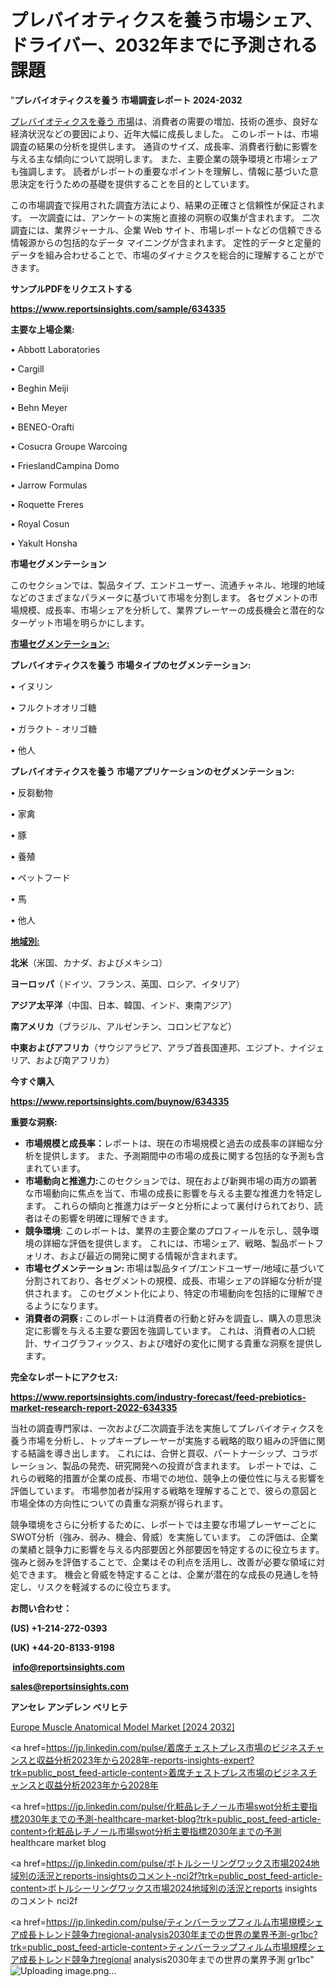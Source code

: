# プレバイオティクスを養う市場シェア、ドライバー、2032年までに予測される課題

"<strong>プレバイオティクスを養う 市場調査レポート 2024-2032</strong>

<a href=https://www.reportsinsights.com/sample/634335>プレバイオティクスを養う 市場</a>は、消費者の需要の増加、技術の進歩、良好な経済状況などの要因により、近年大幅に成長しました。 このレポートは、市場調査の結果の分析を提供します。 通貨のサイズ、成長率、消費者行動に影響を与える主な傾向について説明します。 また、主要企業の競争環境と市場シェアも強調します。 読者がレポートの重要なポイントを理解し、情報に基づいた意思決定を行うための基礎を提供することを目的としています。

この市場調査で採用された調査方法により、結果の正確さと信頼性が保証されます。 一次調査には、アンケートの実施と直接の洞察の収集が含まれます。 二次調査には、業界ジャーナル、企業 Web サイト、市場レポートなどの信頼できる情報源からの包括的なデータ マイニングが含まれます。 定性的データと定量的データを組み合わせることで、市場のダイナミクスを総合的に理解することができます。

<strong><b>サンプルPDFをリクエストする</b></strong>

<a href=https://www.reportsinsights.com/sample/634335><strong><u>https://www.reportsinsights.com/sample/634335</u></strong></a>

<strong>主要な上場企業:</strong>

• Abbott Laboratories 

• Cargill 

• Beghin Meiji 

• Behn Meyer 

• BENEO-Orafti 

• Cosucra Groupe Warcoing 

• FrieslandCampina Domo 

• Jarrow Formulas 

• Roquette Freres 

• Royal Cosun 

• Yakult Honsha

<strong>市場セグメンテーション</strong>

このセクションでは、製品タイプ、エンドユーザー、流通チャネル、地理的地域などのさまざまなパラメータに基づいて市場を分割します。 各セグメントの市場規模、成長率、市場シェアを分析して、業界プレーヤーの成長機会と潜在的なターゲット市場を明らかにします。

<strong><u>市場セグメンテーション</u></strong><strong><u>:</u></strong>

<strong>プレバイオティクスを養う 市場タイプのセグメンテーション:</strong>

• イヌリン

• フルクトオオリゴ糖

• ガラクト - オリゴ糖

• 他人

<strong>プレバイオティクスを養う 市場アプリケーションのセグメンテーション:</strong>

• 反芻動物

• 家禽

• 豚

• 養殖

• ペットフード

• 馬

• 他人

<strong><u>地域別</u></strong><strong><u>:</u></strong>

<strong>北米</strong>（米国、カナダ、およびメキシコ）

<strong>ヨーロッパ</strong>（ドイツ、フランス、英国、ロシア、イタリア）

<strong>アジア太平洋</strong>（中国、日本、韓国、インド、東南アジア）

<strong>南アメリカ</strong>（ブラジル、アルゼンチン、コロンビアなど）

<strong>中東およびアフリカ</strong>（サウジアラビア、アラブ首長国連邦、エジプト、ナイジェリア、および南アフリカ）

<strong>今すぐ購入</strong>

<a href=https://www.reportsinsights.com/buynow/634335><strong><u>https://www.reportsinsights.com/buynow/634335</u></strong></a>

<strong>重要な洞察:</strong>
<ul>
  <li><strong>市場規模と成長率：</strong>レポートは、現在の市場規模と過去の成長率の詳細な分析を提供します。 また、予測期間中の市場の成長に関する包括的な予測も含まれています。</li>
  <li><strong>市場動向と推進力:</strong>このセクションでは、現在および新興市場の両方の顕著な市場動向に焦点を当て、市場の成長に影響を与える主要な推進力を特定します。 これらの傾向と推進力はデータと分析によって裏付けられており、読者はその影響を明確に理解できます。</li>
  <li><strong>競争環境</strong>: このレポートは、業界の主要企業のプロフィールを示し、競争環境の詳細な評価を提供します。 これには、市場シェア、戦略、製品ポートフォリオ、および最近の開発に関する情報が含まれます。</li>
  <li><strong>市場セグメンテーション: </strong>市場は製品タイプ/エンドユーザー/地域に基づいて分割されており、各セグメントの規模、成長、市場シェアの詳細な分析が提供されます。 このセグメント化により、特定の市場動向を包括的に理解できるようになります。</li>
  <li><strong>消費者の洞察 : </strong>このレポートは消費者の行動と好みを調査し、購入の意思決定に影響を与える主要な要因を強調しています。 これは、消費者の人口統計、サイコグラフィックス、および嗜好の変化に関する貴重な洞察を提供します。</li>
</ul>
<strong>完全なレポートにアクセス:</strong>

<a href=https://www.reportsinsights.com/industry-forecast/feed-prebiotics-market-research-report-2022-634335><strong><u><b>https://www.reportsinsights.com/industry-forecast/feed-prebiotics-market-research-report-2022-634335</b></u></strong></a>

当社の調査専門家は、一次および二次調査手法を実施してプレバイオティクスを養う市場を分析し、トップキープレーヤーが実施する戦略的取り組みの評価に関する結論を導き出します。 これには、合併と買収、パートナーシップ、コラボレーション、製品の発売、研究開発への投資が含まれます。 レポートでは、これらの戦略的措置が企業の成長、市場での地位、競争上の優位性に与える影響を評価しています。 市場参加者が採用する戦略を理解することで、彼らの意図と市場全体の方向性についての貴重な洞察が得られます。

競争環境をさらに分析するために、レポートでは主要な市場プレーヤーごとにSWOT分析（強み、弱み、機会、脅威）を実施しています。 この評価は、企業の業績と競争力に影響を与える内部要因と外部要因を特定するのに役立ちます。 強みと弱みを評価することで、企業はその利点を活用し、改善が必要な領域に対処できます。 機会と脅威を特定することは、企業が潜在的な成長の見通しを特定し、リスクを軽減するのに役立ちます。

<strong>お問い合わせ：</strong>

<strong>(US) +1-214-272-0393</strong>

<strong>(UK) +44-20-8133-9198</strong>

<strong> </strong><a href=info@reportsinsights.com><strong><u>info@reportsinsights.com</u></strong></a>

<a href=sales@reportsinsights.com><strong><u>sales@reportsinsights.com</u></strong></a>

<strong>アンセレ アンデレン ベリヒテ</strong>

<a href=https://www.linkedin.com/pulse/europe-muscle-anatomical-model-markets-2024-comprehensive-kgpxf/>Europe Muscle Anatomical Model Market [2024 2032]</a>

<a href=https://jp.linkedin.com/pulse/着席チェストプレス市場のビジネスチャンスと収益分析2023年から2028年-reports-insights-expert?trk=public_post_feed-article-content>着席チェストプレス市場のビジネスチャンスと収益分析2023年から2028年</a>

<a href=https://jp.linkedin.com/pulse/化粧品レチノール市場swot分析主要指標2030年までの予測-healthcare-market-blog?trk=public_post_feed-article-content>化粧品レチノール市場swot分析主要指標2030年までの予測 healthcare market blog</a>

<a href=https://jp.linkedin.com/pulse/ボトルシーリングワックス市場2024地域別の活況とreports-insightsのコメント-nci2f?trk=public_post_feed-article-content>ボトルシーリングワックス市場2024地域別の活況とreports insightsのコメント nci2f</a>

<a href=https://jp.linkedin.com/pulse/ティンバーラップフィルム市場規模シェア成長トレンド競争力regional-analysis2030年までの世界の業界予測-gr1bc?trk=public_post_feed-article-content>ティンバーラップフィルム市場規模シェア成長トレンド競争力regional analysis2030年までの世界の業界予測 gr1bc</a>"
![Uploading image.png…]()
